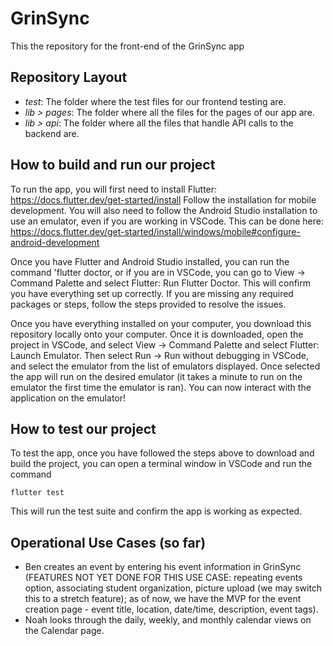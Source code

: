 # GrinSync
This the repository for the front-end of the GrinSync app

## Repository Layout
- *test*: The folder where the test files for our frontend testing are. 
- *lib > pages*: The folder where all the files for the pages of our app are. 
- *lib > api*: The folder where all the files that handle API calls to the backend are. 

## How to build and run our project

To run the app, you will first need to install Flutter: https://docs.flutter.dev/get-started/install
Follow the installation for mobile development.
You will also need to follow the Android Studio installation to use an emulator, even if you are working in VSCode.
This can be done here: https://docs.flutter.dev/get-started/install/windows/mobile#configure-android-development

Once you have Flutter and Android Studio installed, you can run the command 'flutter doctor, or if you are in VSCode, you can go to View -> Command Palette and select Flutter: Run Flutter Doctor.
This will confirm you have everything set up correctly. If you are missing any required packages or steps, follow the steps provided to resolve the issues. 

Once you have everything installed on your computer, you download this repository locally onto your computer.
Once it is downloaded, open the project in VSCode, and select View -> Command Palette and select Flutter: Launch Emulator.
Then select Run -> Run without debugging in VSCode, and select the emulator from the list of emulators displayed. Once selected the app will run on the desired emulator (it takes a minute to run on the emulator the first time the emulator is ran). You can now interact with the application on the emulator!

## How to test our project

To test the app, once you have followed the steps above to download and build the project, you can open a terminal window in VSCode and run the command
```shell
flutter test
```
This will run the test suite and confirm the app is working as expected.

## Operational Use Cases (so far) ## 
- Ben creates an event by entering his event information in GrinSync (FEATURES NOT YET DONE FOR THIS USE CASE: repeating events option, associating student organization, picture upload (we may switch this to a stretch feature); as of now, we have the MVP for the event creation page - event title, location, date/time, description, event tags).
- Noah looks through the daily, weekly, and monthly calendar views on the Calendar page. 
